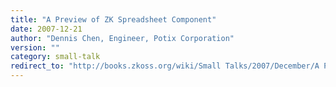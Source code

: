 ```yaml
---
title: "A Preview of ZK Spreadsheet Component"
date: 2007-12-21
author: "Dennis Chen, Engineer, Potix Corporation"
version: ""
category: small-talk
redirect_to: "http://books.zkoss.org/wiki/Small Talks/2007/December/A Preview of ZK Spreadsheet Component"
---
```

